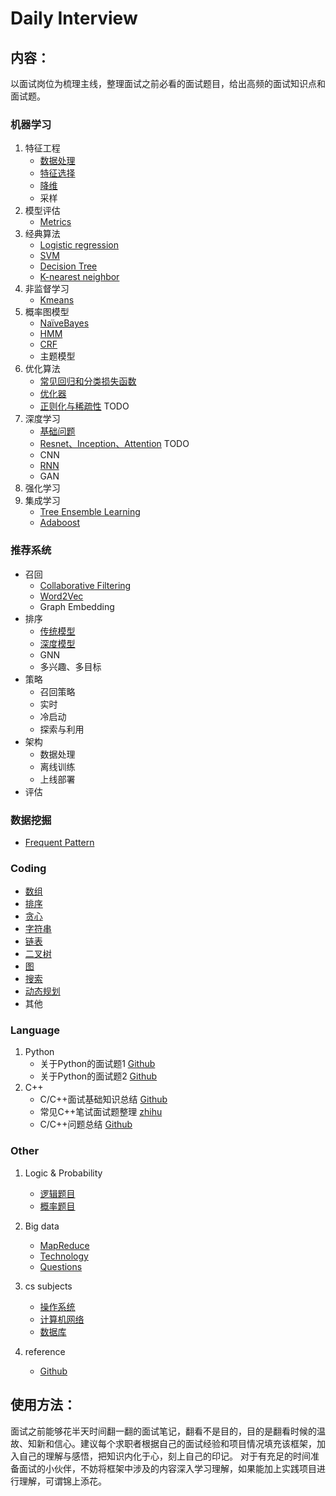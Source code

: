 # Daily Interview


## 内容：
以面试岗位为梳理主线，整理面试之前必看的面试题目，给出高频的面试知识点和面试题。


### 机器学习
1. 特征工程
   + [数据处理](machine-learning/data_processing.md)
   + [特征选择](machine-learning/feature_selection.md)
   + [降维](machine-learning/pca.md)
   + 采样
2. 模型评估
   + [Metrics](/machine-learning/metrics.md)
3. 经典算法
   + [Logistic regression](/machine-learning/logistic_regression.md)
   + [SVM](/machine-learning/SVM.md)
   + [Decision Tree](/machine-learning/DecisionTree.md)
   + [K-nearest neighbor](/machine-learning/kNN.md)
4. 非监督学习
   + [Kmeans](/machine-learning/kmeans.md)
5. 概率图模型
   + [NaïveBayes](/machine-learning/NaïveBayes.md)
   + [HMM](/machine-learning/HMM.md)
   + [CRF](/machine-learning/CRF.md)
   + 主题模型
6. 优化算法
   + [常见回归和分类损失函数](/machine-learning/loss_functions.md)
   + [优化器](/machine-learning/optimizer.md)
   + [正则化与稀疏性](/machine-learning/regularization.md) TODO
7. 深度学习
   + [基础问题](/machine-learning/deep_learning_basic.md)
   + [Resnet、Inception、Attention](/machine-learning/dl_structure.md) TODO
   + CNN
   + [RNN](/machine-learning/rnn.md)
   + GAN
8. 强化学习
9. 集成学习
   + [Tree Ensemble Learning](/machine-learning/tree_ensemble_learning.md)
   + [Adaboost](/machine-learning/Adaboost.md)

### 推荐系统
   + 召回
     + [Collaborative Filtering](/machine-learning/collaborative_filtering.md)
     + [Word2Vec](/machine-learning/word2vec.md)
     + Graph Embedding
   + 排序
     + [传统模型](/machine-learning/ctr_models.md)
     + [深度模型](/machine-learning/ctr_deep_models.md)
     + GNN
     + 多兴趣、多目标
   + 策略
     + 召回策略
     + 实时
     + 冷启动
     + 探索与利用
   + 架构
     + 数据处理
     + 离线训练
     + 上线部署
   + 评估

### 数据挖掘
   + [Frequent Pattern](/machine-learning/frequent_pattern.md)

### Coding
   + [数组](/coding/Array.md)
   + [排序](/coding/sort.md)
   + [贪心](/coding/greedy.md)
   + [字符串](/coding/string.md)
   + [链表](/coding/linklist.md)
   + [二叉树](/coding/binaryTree.md)
   + [图](/coding/graph.md)
   + [搜索](/coding/search.md)
   + [动态规划](/coding/dp.md)
   + 其他

### Language
1. Python
   + 关于Python的面试题1 [Github](https://github.com/taizilongxu/interview_python)
   + 关于Python的面试题2 [Github](https://github.com/kenwoodjw/python_interview_question)
2. C++
   + C/C++面试基础知识总结 [Github](https://github.com/huihut/interview)
   + 常见C++笔试面试题整理 [zhihu](https://zhuanlan.zhihu.com/p/69999591)
   + C/C++问题总结 [Github](https://github.com/linw7/Skill-Tree/blob/master/%E7%BC%96%E7%A8%8B%E8%AF%AD%E8%A8%80C++.md)
### Other
1. Logic & Probability
   + [逻辑题目](/logic-probability/logic.md)
   + [概率题目](/logic-probability/probability.md)

2. Big data
   + [MapReduce](/big-data/mapreduce.md)
   + [Technology](/big-data/Technology.md)
   + [Questions](/big-data/questions.md)

3. cs subjects
   + [操作系统](/cs-subjects/opreating-systems.md)
   + [计算机网络](/cs-subjects/compute-networks.md)
   + [数据库](/cs-subjects/dbms.md)

4. reference
   + [Github](https://github.com/lcylmhlcy/Awesome-algorithm-interview)


## 使用方法：
面试之前能够花半天时间翻一翻的面试笔记，翻看不是目的，目的是翻看时候的温故、知新和信心。建议每个求职者根据自己的面试经验和项目情况填充该框架，加入自己的理解与感悟，把知识内化于心，刻上自己的印记。
对于有充足的时间准备面试的小伙伴，不妨将框架中涉及的内容深入学习理解，如果能加上实践项目进行理解，可谓锦上添花。
